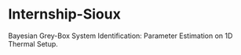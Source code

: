 # Internship-Sioux
Bayesian Grey-Box System Identification: Parameter Estimation on 1D Thermal Setup.
